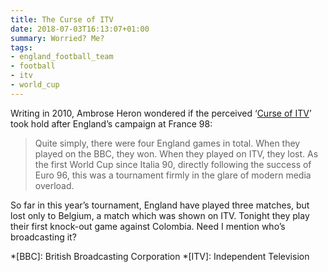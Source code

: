 ```yaml
---
title: The Curse of ITV
date: 2018-07-03T16:13:07+01:00
summary: Worried? Me?
tags:
- england_football_team
- football
- itv
- world_cup
---
```

Writing in 2010, Ambrose Heron wondered if the perceived ‘[Curse of ITV][1]’ took hold after England’s campaign at France 98:

> Quite simply, there were four England games in total. When they played on the BBC, they won. When they played on ITV, they lost. As the first World Cup since Italia 90, directly following the success of Euro 96, this was a tournament firmly in the glare of modern media overload.

So far in this year’s tournament, England have played three matches, but lost only to Belgium, a match which was shown on ITV. Tonight they play their first knock-out game against Colombia. Need I mention who’s broadcasting it?

[1]: http://www.filmdetail.com/2010/06/21/the-curse-of-itv-england-world-cup

*[BBC]: British Broadcasting Corporation
*[ITV]: Independent Television
